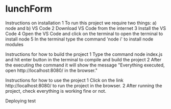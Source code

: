 # lunchForm
Instructions on installation
1 To run this project we require two things:
a) node and
b) VS Code
2 Download VS Code from the internet
3 Install the VS Code
4 Open the VS Code and click on the terminal to open the terminal to install node
5 In the terminal type the command 'node i' to install node modules

Instructions for how to build the project
1 Type the command node index.js and hit enter button in the terminal to compile and build the project
2 After the executing the command it will show the message "Everything executed, open http://localhost:8080/ in the browser."

Instructions for how to use the project
1 Click on the link http://localhost:8080/ to run the project in the browser.
2 After running the project, check everything is working fine or not.

Deploying test
